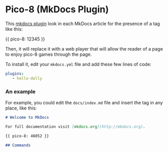# Pico-8 (MkDocs Plugin)

This [mkdocs plugin](http://www.mkdocs.org/user-guide/plugins/) 
look in each MkDocs article for the presence of a tag like this:

{{ pico-8: 12345 }}

Then, it will replace it with a web player that will allow 
the reader of a page to enjoy pico-8 games through the page.

To install it, edit your `mkdocs.yml` file 
and add these few lines of code:

```yaml
plugins:
   - hello-dolly
```

### An example

For example, you could edit the `docs/index.md` 
file and insert the tag in any place, like this:

````markdown
# Welcome to MkDocs

For full documentation visit [mkdocs.org](http://mkdocs.org).

{{ pico-8: 46052 }}

## Commands
````